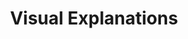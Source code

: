 ---
category: favorites
type: design

title: Visual Explanations
author_first: Edward
author_last: Tufte
description:
thumb: tufte-visual-explanations.jpg
link: http://a.co/hfn83BP
---